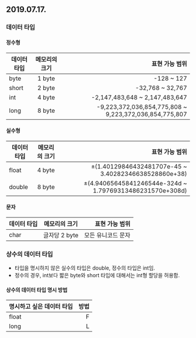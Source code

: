 ## 2019.07.17.

### 데이터 타입

#### 정수형
|데이터 타입|메모리의 크기|표현 가능 범위|
|---|:---:|---:|
|byte|1 byte|-128 ~ 127|
|short|2 byte|-32,768 ~ 32,767|
|int|4 byte|-2,147,483,648 ~ 2,147,483,647|
|long|8 byte|-9,223,372,036,854,775,808 ~ 9,223,372,036,854,775,807|

#### 실수형
|데이터 타입|메모리의 크기|표현 가능 범위|
|---|:---:|---:|
|float|4 byte|±(1.40129846432481707e-45 ~ 3.40282346638528860e+38)|
|double|8 byte|±(4.94065645841246544e-324d ~ 1.79769313486231570e+308d)|

#### 문자
|데이터 타입|메모리의 크기|표현 가능 범위|
|---|:---:|---:|
|char|글자당 2 byte|모든 유니코드 문자|


### 상수의 데이터 타입

* 타입을 명시하지 않은 실수의 타입은 double, 정수의 타입은 int임.
* 정수의 경우, int보다 짧은 byte와 short 타입에 대해서는 int형 할당을 허용함.

#### 상수의 데이터 타입 명시 방법
|명시하고 싶은 데이터 타입|방법|
|---|---:|
|float|F|
|long|L|
